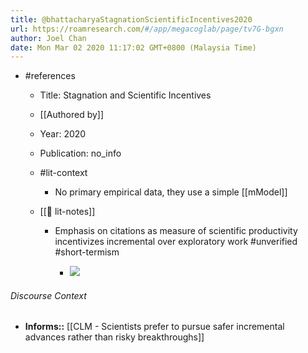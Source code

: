 ```yaml
---
title: @bhattacharyaStagnationScientificIncentives2020
url: https://roamresearch.com/#/app/megacoglab/page/tv7G-bgxn
author: Joel Chan
date: Mon Mar 02 2020 11:17:02 GMT+0800 (Malaysia Time)
---
```


- #references

    - Title: Stagnation and Scientific Incentives

    - [[Authored by]]

    - Year: 2020

    - Publication: no_info

    - #lit-context

        - No primary empirical data, they use a simple [[mModel]]

    - [[📝 lit-notes]]

        - Emphasis on citations as measure of scientific productivity incentivizes incremental over exploratory work #unverified #short-termism

            - ![](https://firebasestorage.googleapis.com/v0/b/firescript-577a2.appspot.com/o/imgs%2Fapp%2Fmegacoglab%2FIHwEC6v-1C?alt=media&token=3ca55bee-2897-4efa-a268-e9f68d2a0033)

###### Discourse Context

- **Informs::** [[CLM - Scientists prefer to pursue safer incremental advances rather than risky breakthroughs]]
